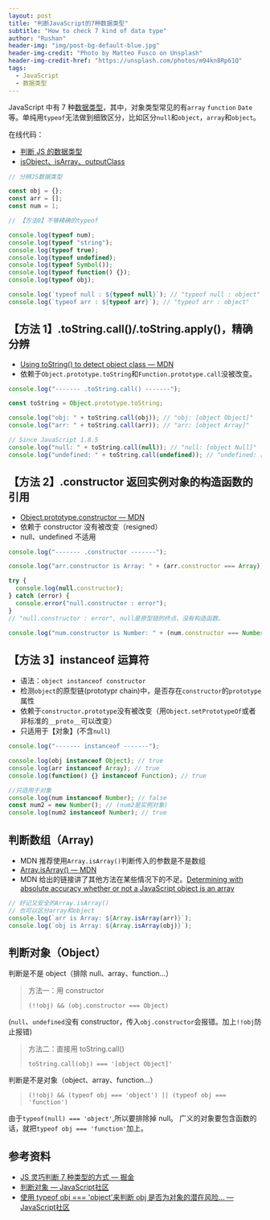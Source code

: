 ```yaml
---
layout: post
title: "判断JavaScript的7种数据类型"
subtitle: "How to check 7 kind of data type"
author: "Rushan"
header-img: "img/post-bg-default-blue.jpg"
header-img-credit: "Photo by Matteo Fusco on Unsplash"
header-img-credit-href: "https://unsplash.com/photos/m94kn8Rp61Q"
tags:
  - JavaScript
  - 数据类型
---
```


JavaScript 中有 7 种[数据类型](https://developer.mozilla.org/en-US/docs/Web/JavaScript/Data_structures)，其中，对象类型常见的有`array` `function` `Date`等。单纯用`typeof`无法做到细致区分，比如区分`null`和`object`，`array`和`object`。

在线代码：

- [判断 JS 的数据类型](https://jsbin.com/niyihamiho/edit?js,console)
- [isObject、isArray、outputClass](https://jsbin.com/tiputamego/1/edit?js,console)

```js
// 分辨JS数据类型

const obj = {};
const arr = [];
const num = 1;

// 【方法0】不够精确的typeof

console.log(typeof num);
console.log(typeof "string");
console.log(typeof true);
console.log(typeof undefined);
console.log(typeof Symbol());
console.log(typeof function() {});
console.log(typeof obj);

console.log(`typeof null : ${typeof null}`); // "typeof null : object"
console.log(`typeof arr : ${typeof arr}`); // "typeof arr : object"
```

## 【方法 1】.toString.call()/.toString.apply()，精确分辨

- [Using toString() to detect object class — MDN](<https://developer.mozilla.org/en-US/docs/Web/JavaScript/Reference/Global_Objects/Object/toString#Using_toString()_to_detect_object_class>)
- 依赖于`Object.prototype.toString`和`Function.prototype.call`没被改变。

```js
console.log("------- .toString.call() -------");

const toString = Object.prototype.toString;

console.log("obj: " + toString.call(obj)); // "obj: [object Object]"
console.log("arr: " + toString.call(arr)); // "arr: [object Array]"

// Since JavaScript 1.8.5
console.log("null: " + toString.call(null)); // "null: [object Null]"
console.log("undefined: " + toString.call(undefined)); // "undefined: [object Undefined]"
```

## 【方法 2】.constructor 返回实例对象的构造函数的引用

- [Object.prototype.constructor — MDN](https://developer.mozilla.org/en-US/docs/Web/JavaScript/Reference/Global_Objects/Object/constructor)
- 依赖于 constructor 没有被改变（resigned）
- null、undefined 不适用

```js
console.log("------- .constructor -------");

console.log("arr.constructor is Array: " + (arr.constructor === Array)); // "arr.constructor is Array: true"

try {
  console.log(null.constructor);
} catch (error) {
  console.error("null.constructor : error");
}
// "null.constructor : error", null是原型链的终点，没有构造函数。

console.log("num.constructor is Number: " + (num.constructor === Number)); // "num.constructor is Number: true"
```

## 【方法 3】instanceof 运算符

- 语法：`object instanceof constructor`
- 检测`object`的原型链(prototypr chain)中，是否存在`constructor`的`prototype`属性
- 依赖于`constructor.prototype`没有被改变（用`Object.setPrototypeOf`或者非标准的`__proto__`可以改变）
- 只适用于【对象】(不含`null`)

```js
console.log("------- instanceof -------");

console.log(obj instanceof Object); // true
console.log(arr instanceof Array); // true
console.log(function() {} instanceof Function); // true

//只适用于对象
console.log(num instanceof Number); // false
const num2 = new Number(); // (num2是实例对象)
console.log(num2 instanceof Number); // true
```

## 判断数组（Array)

- MDN 推荐使用`Array.isArray()`判断传入的参数是不是数组
- [Array.isArray() — MDN](https://developer.mozilla.org/en-US/docs/Web/JavaScript/Reference/Global_Objects/Array/isArray)
- MDN 给出的链接讲了其他方法在某些情况下的不足。[Determining with absolute accuracy whether or not a JavaScript object is an array](http://web.mit.edu/jwalden/www/isArray.html)

```js
// 好记又安全的Array.isArray()
// 也可以区分array和object
console.log(`arr is Array: ${Array.isArray(arr)}`);
console.log(`obj is Array: ${Array.isArray(obj)}`);
```

## 判断对象（Object）

判断是不是 object（排除 null、array、function…）

> 方法一：用 constructor
>
> `(!!obj) && (obj.constructor === Object)`

(`null`、`undefined`没有 constructor，传入`obj.constructor`会报错。加上`!!obj`防止报错)

> 方法二：直接用 toString.call()
>
> `toString.call(obj) === '[object Object]'`

判断是不是对象（object、array、function…）

> `(!!obj) && (typeof obj === 'object') || (typeof obj === 'function')`

由于`typeof(null) === 'object'`,所以要排除掉 null。
广义的对象要包含函数的话，就把`typeof obj === 'function'`加上。

## 参考资料

- [JS 灵巧判断 7 种类型的方式 — 掘金](https://juejin.im/post/5aba32d9f265da239e4e1b6c)
- [判断对象 — JavaScript社区](https://xugaoyang.com/post/wZ3SDbZpEW)
- [使用 typeof obj === 'object'来判断 obj 是否为对象的潜在风险… — JavaScript社区](https://xugaoyang.com/post/eSLNC9Hg4v)
